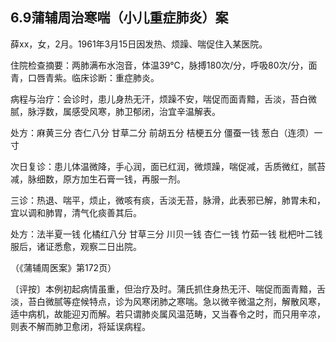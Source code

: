 ## 6.9蒲辅周治寒喘（小儿重症肺炎）案

薛xx，女，2月。1961年3月15日因发热、烦躁、喘促住入某医院。

住院检查摘要：两肺满布水泡音，体温39℃，脉搏180次/分，呼吸80次/分，面青，口唇青紫。临床诊断：重症肺炎。

病程与治疗：会诊时，患儿身热无汗，烦躁不安，喘促而面青黯，舌淡，苔白微腻，脉浮数，属感受风寒，肺卫郁闭，治宜辛温解表。

处方：麻黄三分 杏仁八分 甘草二分 前胡五分 桔梗五分 僵蚕一钱 葱白（连须）一寸

次日复诊：患儿体温微降，手心润，面已红润，微烦躁，喘促减，舌质微红，腻苔减，脉细数，原方加生石膏一钱，再服一剂。

三诊：热退、喘平，烦止，微咳有痰，舌淡无苔，脉滑，此表邪已解，肺胃未和，宜以调和肺胃，清气化痰善其后。

处方：法半夏一钱 化橘红八分 甘草三分 川贝一钱 杏仁一钱 竹茹一钱 枇杷叶二钱 服后，诸证悉愈，观察二日出院。

（《蒲辅周医案》第172页）

〔评按〕本例初起病情虽重，但治疗及时。蒲氏抓住身热无汗、喘促而面青黯，舌淡，苔白微腻等症候特点，诊为风寒闭肺之寒喘。急以微辛微温之剂，解散风寒，适中病机，故能迎刃而解。若只谓肺炎属风温范畴，又当春令之时，而只用辛凉，则表不解而肺卫愈闭，将延误病程。
